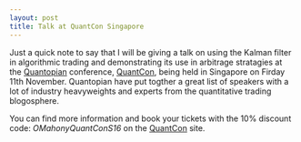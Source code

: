 ```yaml
---
layout: post
title: Talk at QuantCon Singapore
---
```


Just a quick note to say that I will be giving a talk on using the Kalman filter in algorithmic trading and demonstrating its use in arbitrage stratagies at the [Quantopian](https://quantopian.com/) conference, [QuantCon](http://quantcon.sg/), being held in Singapore on Firday 11th November. Quantopian have put togther a great list of speakers with a lot of industry heavyweights and experts from the quantitative trading blogosphere.

You can find more information and book your tickets with the 10% discount code: *OMahonyQuantConS16* on the [QuantCon](http://quantcon.sg/) site.

